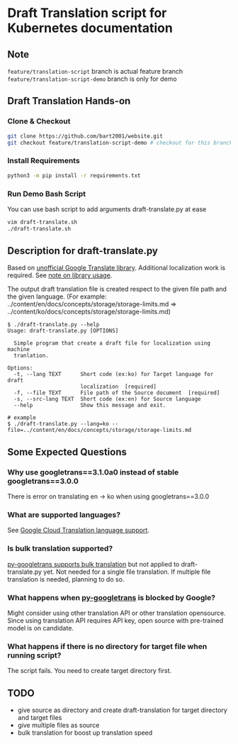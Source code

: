 # Draft Translation script for Kubernetes documentation

## Note
`feature/translation-script` branch is actual feature branch<br>
`feature/translation-script-demo` branch is only for demo

## Draft Translation Hands-on
### Clone & Checkout
```bash
git clone https://github.com/bart2001/website.git
git checkout feature/translation-script-demo # checkout for this branch
```

### Install Requirements
```bash
python3 -m pip install -r requirements.txt
```

### Run Demo Bash Script
You can use bash script to add arguments draft-translate.py at ease
```bash
vim draft-translate.sh 
./draft-translate.sh
```

## Description for draft-translate.py
Based on [unofficial Google Translate library](https://github.com/ssut/py-googletrans).
Additional localization work is required.
See [note on library usage](https://github.com/ssut/py-googletrans#note-on-library-usage).

The output draft translation file is created respect to the given file path and the given language.
(For example: ../content/en/docs/concepts/storage/storage-limits.md => ../content/ko/docs/concepts/storage/storage-limits.md)

```
$ ./draft-translate.py --help
Usage: draft-translate.py [OPTIONS]

  Simple program that create a draft file for localization using machine
  tranlation.

Options:
  -t, --lang TEXT      Short code (ex:ko) for Target language for draft
                       localization  [required]
  -f, --file TEXT      File path of the Source document  [required]
  -s, --src-lang TEXT  Short code (ex:en) for Source language
  --help               Show this message and exit.
  
# example
$ ./draft-translate.py --lang=ko --file=../content/en/docs/concepts/storage/storage-limits.md
```

## Some Expected Questions
### Why use googletrans==3.1.0a0 instead of stable googletrans==3.0.0
There is error on translating en -> ko when using googletrans==3.0.0

### What are supported languages? 
See [Google Cloud Translation language support](https://cloud.google.com/translate/docs/languages).

### Is bulk translation supported?
[py-googletrans supports bulk translation](https://github.com/ssut/py-googletrans#advanced-usage-bulk) but not applied to draft-translate.py yet.
Not needed for a single file translation.
If multiple file translation is needed, planning to do so.

### What happens when [py-googletrans](https://github.com/ssut/py-googletrans#how-does-this-library-work) is blocked by Google?
Might consider using other translation API or other translation opensource.
Since using translation API requires API key, open source with pre-trained model is on candidate. 

### What happens if there is no directory for target file when running script?
The script fails. You need to create target directory first.

## TODO
- give source as directory and create draft-translation for target directory and target files 
- give multiple files as source
- bulk translation for boost up translation speed
